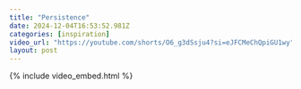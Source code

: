 ```yaml
---
title: "Persistence"
date: 2024-12-04T16:53:52.981Z
categories: [inspiration]
video_url: "https://youtube.com/shorts/O6_g3dSsju4?si=eJFCMeChQpiGU1wy"
layout: post
---
```


{% include video_embed.html %}
